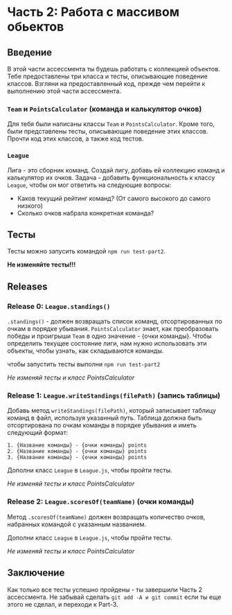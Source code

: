 # Часть 2: Работа с массивом обьектов

## Введение

В этой части ассессмента ты будешь работать с коллекцией объектов. Тебе предоставлены три класса и тесты, описывающие поведение классов. Взгляни на предоставленный код, прежде чем перейти к выполнению этой части ассессмента.

### `Team` и `PointsCalculator` (команда и калькулятор очков)

Для тебя были написаны классы `Team` и `PointsCalculator`. Кроме того, были представлены тесты, описывающие поведение этих классов. Прочти код этих классов, а также код тестов.

### `League`

Лига - это сборник команд. Создай лигу, добавь ей коллекцию команд и калькулятор их очков. Задача - добавить функциональность к классу `League`, чтобы он мог ответить на следующие вопросы:

- Каков текущий рейтинг команд? (От самого высокого до самого низкого)
- Сколько очков набрала конкретная команда?

## Тесты

Тесты можно запусить командой `npm run test-part2`.

**Не изменяйте тесты!!!**

## Releases

### Release 0: `League.standings()`

`.standings()` - должен возвращать список команд, отсортированных по очкам в порядке убывания.
`PointsCalculator` знает, как преобразовать победы и проигрыши `Team` в одно значение - {очки команды}. Чтобы определить текущее состояние лиги, нам нужно использовать эти объекты, чтобы узнать, как складываются команды.

чтобы запустить тесты выполни `npm run test-part2`


_Не изменяй тесты и класс PointsCalculator_

### Release 1: `League.writeStandings(filePath)` (запись таблицы)

Добавь метод `writeStandings(filePath)`, который записывает таблицу команд в файл, используя указанный путь. Таблица должна быть отсортирована по очкам команды в порядке убывания и иметь следующий формат: 

```
1. {Название команды} - {очки команды} points
2. {Название команды} - {очки команды} points
3. {Название команды} - {очки команды} points
```

Дополни класс `League` в `League.js`, чтобы пройти тесты.

_Не изменяй тесты и класс PointsCalculator_

### Release 2: `League.scoresOf(teamName)` (очки команды)

Метод `.scoresOf(teamName)` должен возвращать количество очков, набранных командой с указанным названием. 

Дополни класс `League` в `League.js`, чтобы пройти тесты.

_Не изменяй тесты и класс PointsCalculator_

## Заключение

Как только все тесты успешно пройдены - ты завершили Часть 2 ассессмента. Не забывай сделать `git add -A и git commit` если ты еще этого не сделал, и переходи к Part-3.
